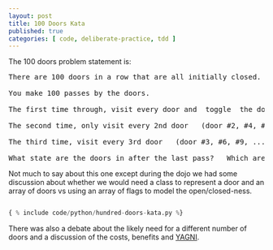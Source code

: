 ```yaml
---
layout: post
title: 100 Doors Kata
published: true
categories: [ code, deliberate-practice, tdd ]
---
```


The 100 doors problem statement is:

<pre>
There are 100 doors in a row that are all initially closed.

You make 100 passes by the doors.

The first time through, visit every door and  toggle  the door  (if the door is closed,  open it;   if it is open,  close it).

The second time, only visit every 2nd door   (door #2, #4, #6, ...),   and toggle it.

The third time, visit every 3rd door   (door #3, #6, #9, ...), etc,   until you only visit the 100th door.

What state are the doors in after the last pass?   Which are open, which are closed?
</pre>   

Not much to say about this one except during the dojo we had some discussion about whether we would 
need a class to represent a door and an array of doors vs using an array of flags to model the open/closed-ness. 

```python

{ % include code/python/hundred-doors-kata.py %}

```

There was also a debate about the likely need for a different number of doors and a discussion of the costs, benefits and 
<a href="https://martinfowler.com/bliki/Yagni.html">YAGNI</a>.
